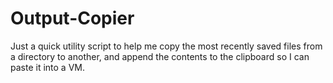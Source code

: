 # Output-Copier

Just a quick utility script to help me copy the most recently saved files from a directory to another, and append the contents to the clipboard so I can paste it into a VM.
